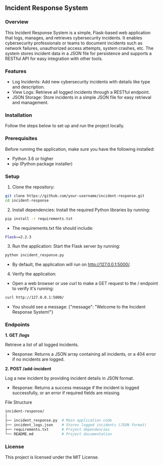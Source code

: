 ## Incident Response System
### Overview
This Incident Response System is a simple, Flask-based web application that logs, manages, and retrieves cybersecurity incidents. It enables cybersecurity professionals or teams to document incidents such as network failures, unauthorized access attempts, system crashes, etc. The system stores incident data in a JSON file for persistence and supports a RESTful API for easy integration with other tools.
### Features
- Log Incidents: Add new cybersecurity incidents with details like type and description.
- View Logs: Retrieve all logged incidents through a RESTful endpoint.
- JSON Storage: Store incidents in a simple JSON file for easy retrieval and management.
### Installation
Follow the steps below to set up and run the project locally.
### Prerequisites
Before running the application, make sure you have the following installed:

- Python 3.6 or higher
- pip (Python package installer)

### Setup
1. Clone the repository:
   
```bash
git clone https://github.com/your-username/incident-response.git
cd incident-response
```

2. Install dependencies: Install the required Python libraries by running:
   
```bash
pip install -r requirements.txt
```
- The requirements.txt file should include:
```bash
Flask==2.2.3
```

3. Run the application: Start the Flask server by running:

```bash
python incident_response.py
```
- By default, the application will run on http://127.0.0.1:5000/.

4. Verify the application:

- Open a web browser or use curl to make a GET request to the / endpoint to verify it's running:
```bash
curl http://127.0.0.1:5000/
```
- You should see a message:
{"message": "Welcome to the Incident Response System!"}

### Endpoints
**1. GET /logs**

Retrieve a list of all logged incidents.

- Response:
Returns a JSON array containing all incidents, or a 404 error if no incidents are logged.

**2. POST /add-incident**

Log a new incident by providing incident details in JSON format.

- Response:
Returns a success message if the incident is logged successfully, or an error if required fields are missing.

File Structure
```bash
incident-response/
│
├── incident_response.py  # Main application code
├── incident_logs.json    # Stores logged incidents (JSON format)
├── requirements.txt      # Project dependencies
└── README.md             # Project documentation
```

### License
This project is licensed under the MIT License.
